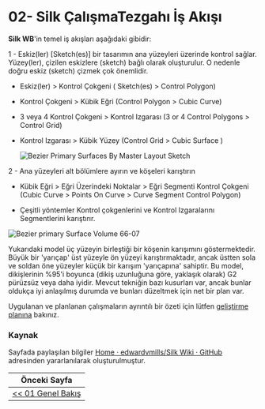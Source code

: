 # 02- Silk ÇalışmaTezgahı İş Akışı

**Silk WB**'in temel iş akışları aşağıdaki gibidir:

1 - Eskiz(ler) [Sketch(es)] bir tasarımın ana yüzeyleri üzerinde kontrol sağlar. Yüzey(ler), çizilen eskizlere (sketch) bağlı olarak oluşturulur. O nedenle doğru eskiz (sketch) çizmek çok önemlidir.

+ Eskiz(ler)  > Kontrol Çokgeni ( Sketch(es) > Control Polygon)

+ Kontrol Çokgeni > Kübik Eğri  (Control Polygon > Cubic Curve)

+ 3 veya 4 Kontrol Çokgeni > Kontrol Izgarası (3 or 4 Control Polygons > Control Grid)

+ Kontrol Izgarası > Kübik Yüzey (Control Grid > Cubic Surface )
  
  ![Bezier Primary Surfaces By Master Layout Sketch](https://raw.githubusercontent.com/edwardvmills/NURBSlib_EVM/master/development_FC_models/parametric/FreeCAD%200.17.9528/Bezier%20Primary%20Surfaces%20By%20Master%20Layout%20Sketch.gif)

2 - Ana yüzeyleri alt bölümlere ayırın ve köşeleri karıştırın

+ Kübik Eğri > Eğri Üzerindeki Noktalar > Eğri Segmenti Kontrol Çokgeni (Cubic Curve > Points On Curve > Curve Segment Control Polygon)

+ Çeşitli yöntemler Kontrol çokgenlerini ve Kontrol Izgaralarını Segmentlerini karıştırır.

![Bezier primary Surface Volume 66-07](https://github.com/edwardvmills/NURBSlib_EVM/raw/master/development_FC_models/parametric/FreeCAD%200.17.9528/Bezier%20primary%20Surface%20Volume%2066-07.bmp.png?raw=true)

Yukarıdaki model üç yüzeyin birleştiği bir köşenin karışımını göstermektedir. Büyük bir 'yarıçap' üst yüzeyle ön yüzeyi karıştırmaktadır, ancak üstten sola ve soldan öne yüzeyler küçük bir karışım  'yarıçapına' sahiptir. Bu model, dikişlerinin %95'i boyunca (dikiş uzunluğuna göre, yaklaşık olarak) G2 pürüzsüz veya daha iyidir. Mevcut tekniğin bazı kusurları var, ancak bunlar oldukça iyi anlaşılmış durumda ve bunları düzeltmek için net bir plan var.

Uygulanan ve planlanan çalışmaların ayrıntılı bir özeti için lütfen [geliştirme planına](https://github.com/edwardvmills/Silk/wiki/Development-Plan) bakınız.

### Kaynak

Sayfada paylaşılan bilgiler [Home · edwardvmills/Silk Wiki · GitHub](https://github.com/edwardvmills/Silk/wiki) adresinden yararlanılarak oluşturulmuştur.

| Önceki Sayfa                           |
| -------------------------------------- |
| [<< 01 Genel Bakış](01_genel_bakis.md) |
